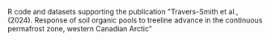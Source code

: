 R code and datasets supporting the publication "Travers-Smith et al., (2024). Response of soil organic pools to treeline advance in the continuous permafrost zone, western Canadian Arctic"
